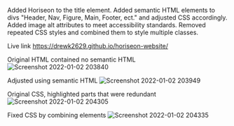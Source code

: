Added Horiseon to the title element.
Added semantic HTML elements to divs "Header, Nav, Figure, Main, Footer, ect." and adjusted CSS accordingly.
Added image alt attributes to meet accessibility standards.
Removed repeated CSS styles and combined them to style multiple classes.


Live link
https://drewk2629.github.io/horiseon-website/


Original HTML contained no semantic HTML
![Screenshot 2022-01-02 203840](https://user-images.githubusercontent.com/94206317/147894860-ba4bc5ab-9670-487e-aa52-b9298f00d452.png) 

Adjusted using semantic HTML
![Screenshot 2022-01-02 203949](https://user-images.githubusercontent.com/94206317/147894838-18af05a8-8126-4dbf-b8e3-555d5657ab85.png)

Original CSS, highlighted parts that were redundant
![Screenshot 2022-01-02 204305](https://user-images.githubusercontent.com/94206317/147894842-20e4805d-09b5-4e80-80c1-e26df2201461.png) 

Fixed CSS by combining elements
![Screenshot 2022-01-02 204335](https://user-images.githubusercontent.com/94206317/147894845-1cbc8a60-8f82-49d9-bce5-13ab30bccc73.png) 
